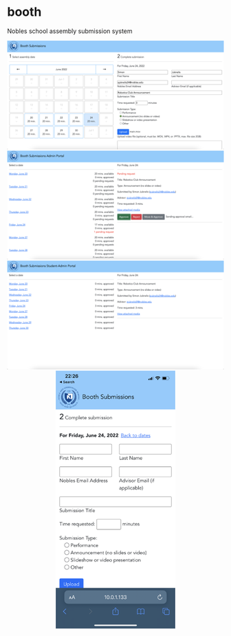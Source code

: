 # booth
Nobles school assembly submission system

<div align="center">
  <img src="screenshots/main.png" width="600" /><br />
  <img src="screenshots/admin.png" width="600" /><br />
  <img src="screenshots/student.png" width="600" /><br />
  <img src="screenshots/mobile.png" height="600" />
</div>
